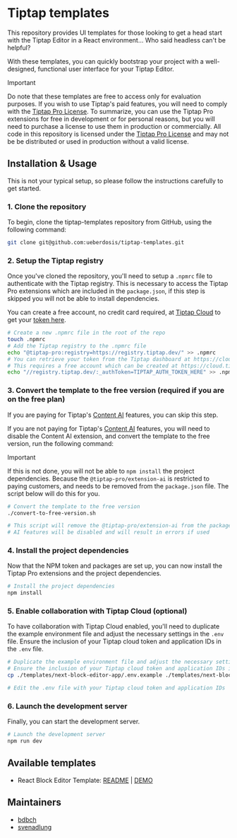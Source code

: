# Tiptap templates

This repository provides UI templates for those looking to get a head start with the Tiptap Editor in a React environment… Who said headless can't be helpful?

With these templates, you can quickly bootstrap your project with a well-designed, functional user interface for your Tiptap Editor.

> [!Important]
> Do note that these templates are free to access only for evaluation purposes. If you wish to use Tiptap's paid features, you will need to comply with the [Tiptap Pro License](https://tiptap.dev/pro-license). To summarize, you can use the Tiptap Pro extensions for free in development or for personal reasons, but you will need to purchase a license to use them in production or commercially.
> All code in this repository is licensed under the [Tiptap Pro License](https://tiptap.dev/pro-license) and may not be be distributed or used in production without a valid license.

## Installation & Usage

This is not your typical setup, so please follow the instructions carefully to get started.

### 1. Clone the repository

To begin, clone the tiptap-templates repository from GitHub, using the following command:

```bash
git clone git@github.com:ueberdosis/tiptap-templates.git
```

### 2. Setup the Tiptap registry

Once you've cloned the repository, you'll need to setup a `.npmrc` file to authenticate with the Tiptap registry. This is necessary to access the Tiptap Pro extensions which are included in the `package.json`, if this step is skipped you will not be able to install dependencies.

You can create a free account, no credit card required, at [Tiptap Cloud](https://cloud.tiptap.dev/register) to get your [token here](https://cloud.tiptap.dev/pro-extensions).

```bash
# Create a new .npmrc file in the root of the repo
touch .npmrc
# Add the Tiptap registry to the .npmrc file
echo "@tiptap-pro:registry=https://registry.tiptap.dev/" >> .npmrc
# You can retrieve your token from the Tiptap dashboard at https://cloud.tiptap.dev/pro-extensions
# This requires a free account which can be created at https://cloud.tiptap.dev/register
echo "//registry.tiptap.dev/:_authToken=TIPTAP_AUTH_TOKEN_HERE" >> .npmrc
```

### 3. Convert the template to the free version (required if you are on the free plan)

If you are paying for Tiptap's [Content AI](https://tiptap.dev/product/content-ai) features, you can skip this step.

If you are not paying for Tiptap's [Content AI](https://tiptap.dev/product/content-ai) features, you will need to disable the Content AI extension, and convert the template to the free version, run the following command:

> [!Important]
> If this is not done, you will not be able to `npm install` the project dependencies. Because the `@tiptap-pro/extension-ai` is restricted to paying customers, and needs to be removed from the `package.json` file. The script below will do this for you.

```bash
# Convert the template to the free version
./convert-to-free-version.sh

# This script will remove the @tiptap-pro/extension-ai from the package.json and install stubs for the missing extensions
# AI features will be disabled and will result in errors if used
```

### 4. Install the project dependencies

Now that the NPM token and packages are set up, you can now install the Tiptap Pro extensions and the project dependencies.

```bash
# Install the project dependencies
npm install
```

### 5. Enable collaboration with Tiptap Cloud (optional)

To have collaboration with Tiptap Cloud enabled, you'll need to duplicate the example environment file and adjust the necessary settings in the `.env` file. Ensure the inclusion of your Tiptap cloud token and application IDs in the `.env` file.

```bash
# Duplicate the example environment file and adjust the necessary settings in the .env file
# Ensure the inclusion of your Tiptap cloud token and application IDs in the .env file
cp ./templates/next-block-editor-app/.env.example ./templates/next-block-editor-app/.env

# Edit the .env file with your Tiptap cloud token and application IDs
```

### 6. Launch the development server

Finally, you can start the development server.

```bash
# Launch the development server
npm run dev
```

## Available templates

- React Block Editor Template: [README](./templates/next-block-editor-app/README.md) | [DEMO](https://templates.tiptap.dev/)

## Maintainers

- [bdbch](https://github.com/bdbch)
- [svenadlung](https://github.com/svenadlung)
